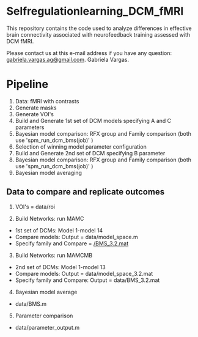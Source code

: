 # Selfregulationlearning_DCM_fMRI
This repository contains the code used to analyze differences in effective brain connectivity associated with neurofeedback training assessed with DCM fMRI. 

Please contact us at this e-mail address if you have any question: gabriela.vargas.ag@gmail.com.
Gabriela Vargas.

# Pipeline

1) Data: fMRI with contrasts
2) Generate masks
3) Generate VOI's
4) Build and Generate 1st set of DCM models specifying A and C parameters
5) Bayesian model comparison: RFX group and Family comparison (both use 'spm_run_dcm_bms(job)' )
7) Selection of winning model parameter configuration
6) Build and Generate 2nd set of DCM specifying B parameter
8) Bayesian model comparison: RFX group and Family comparison (both use 'spm_run_dcm_bms(job)' )
9) Bayesian model averaging 

## Data to compare and replicate outcomes

1) VOI's = data/roi

2) Build Networks: run MAMC 
- 1st set of DCMs: Model 1-model 14
- Compare models: Output = data/model_space.m
- Specify family and Compare  = [/BMS_3.2.mat](https://github.com/galadriana/selfregulationlearning_DCM_fMRI/blob/08dcc1d71c8ef2327110c749b85d1ff70f413186/DCM_files/matfiles_reproduce_article_results/BMS_3.2.mat)

3) Build Networks: run MAMCMB
- 2nd set of DCMs:  Model 1-model 13
- Compare models: Output = data/model_space_3.2.mat
- Specify family and Compare: Output = data/BMS_3.2.mat

4) Bayesian model average
- data/BMS.m

5) Parameter comparison
- data/parameter_output.m


